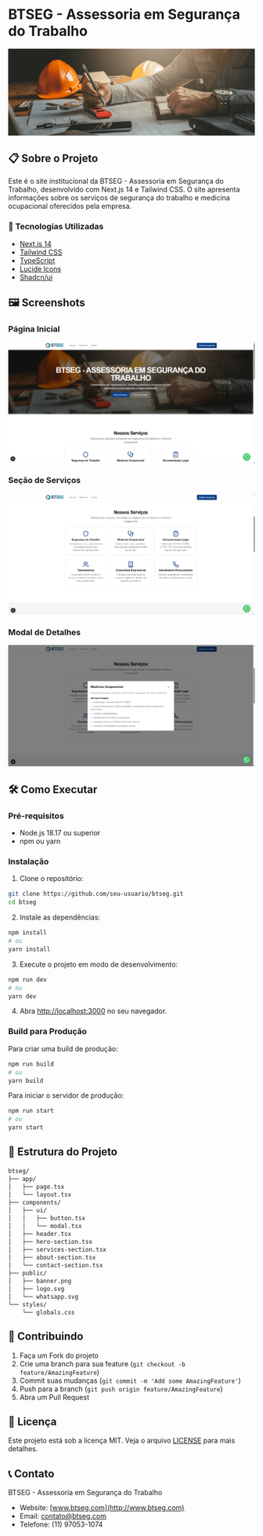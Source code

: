 # BTSEG - Assessoria em Segurança do Trabalho

![BTSEG Banner](public/banner.png)

## 📋 Sobre o Projeto

Este é o site institucional da BTSEG - Assessoria em Segurança do Trabalho, desenvolvido com Next.js 14 e Tailwind CSS. O site apresenta informações sobre os serviços de segurança do trabalho e medicina ocupacional oferecidos pela empresa.

### 🚀 Tecnologias Utilizadas

- [Next.js 14](https://nextjs.org/)
- [Tailwind CSS](https://tailwindcss.com/)
- [TypeScript](https://www.typescriptlang.org/)
- [Lucide Icons](https://lucide.dev/)
- [Shadcn/ui](https://ui.shadcn.com/)

## 🖼️ Screenshots

### Página Inicial
![Página Inicial](public/screenshots/home.png)

### Seção de Serviços
![Serviços](public/screenshots/services.png)

### Modal de Detalhes
![Modal](public/screenshots/modal.png)

## 🛠️ Como Executar

### Pré-requisitos

- Node.js 18.17 ou superior
- npm ou yarn

### Instalação

1. Clone o repositório:
```bash
git clone https://github.com/seu-usuario/btseg.git
cd btseg
```

2. Instale as dependências:
```bash
npm install
# ou
yarn install
```

3. Execute o projeto em modo de desenvolvimento:
```bash
npm run dev
# ou
yarn dev
```

4. Abra [http://localhost:3000](http://localhost:3000) no seu navegador.

### Build para Produção

Para criar uma build de produção:

```bash
npm run build
# ou
yarn build
```

Para iniciar o servidor de produção:

```bash
npm run start
# ou
yarn start
```

## 📁 Estrutura do Projeto

```
btseg/
├── app/
│   ├── page.tsx
│   └── layout.tsx
├── components/
│   ├── ui/
│   │   ├── button.tsx
│   │   └── modal.tsx
│   ├── header.tsx
│   ├── hero-section.tsx
│   ├── services-section.tsx
│   ├── about-section.tsx
│   └── contact-section.tsx
├── public/
│   ├── banner.png
│   ├── logo.svg
│   └── whatsapp.svg
└── styles/
    └── globals.css
```

## 🤝 Contribuindo

1. Faça um Fork do projeto
2. Crie uma branch para sua feature (`git checkout -b feature/AmazingFeature`)
3. Commit suas mudanças (`git commit -m 'Add some AmazingFeature'`)
4. Push para a branch (`git push origin feature/AmazingFeature`)
5. Abra um Pull Request

## 📝 Licença

Este projeto está sob a licença MIT. Veja o arquivo [LICENSE](LICENSE) para mais detalhes.

## 📞 Contato

BTSEG - Assessoria em Segurança do Trabalho
- Website: [www.btseg.com](http://www.btseg.com)
- Email: contato@btseg.com
- Telefone: (11) 97053-1074
